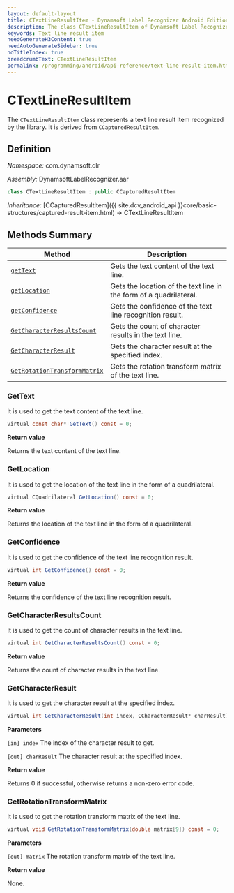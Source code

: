 ```yaml
---
layout: default-layout
title: CTextLineResultItem - Dynamsoft Label Recognizer Android Edition
description: The class CTextLineResultItem of Dynamsoft Label Recognizer represents a text line result item recognized by a document layout analysis engine.
keywords: Text line result item
needGenerateH3Content: true
needAutoGenerateSidebar: true
noTitleIndex: true
breadcrumbText: CTextLineResultItem
permalink: /programming/android/api-reference/text-line-result-item.html
---
```


# CTextLineResultItem

The `CTextLineResultItem` class represents a text line result item recognized by the library. It is derived from `CCapturedResultItem`.

## Definition

*Namespace:* com.dynamsoft.dlr

*Assembly:* DynamsoftLabelRecognizer.aar

```java
class CTextLineResultItem : public CCapturedResultItem
```

*Inheritance:* [CCapturedResultItem]({{ site.dcv_android_api }}core/basic-structures/captured-result-item.html) -> CTextLineResultItem

## Methods Summary

| Method               | Description |
|----------------------|-------------|
| [`getText`](#gettext) | Gets the text content of the text line. |
| [`getLocation`](#getlocation) | Gets the location of the text line in the form of a quadrilateral. |
| [`getConfidence`](#getconfidence) | Gets the confidence of the text line recognition result. |
| [`GetCharacterResultsCount`](#getcharacterresultscount) | Gets the count of character results in the text line. |
| [`GetCharacterResult`](#getcharacterresult) | Gets the character result at the specified index. |
| [`GetRotationTransformMatrix`](#getrotationtransformmatrix) | Gets the rotation transform matrix of the text line. |

### GetText

It is used to get the text content of the text line.

```java
virtual const char* GetText() const = 0;
```

**Return value**

Returns the text content of the text line.

### GetLocation

It is used to get the location of the text line in the form of a quadrilateral.

```java
virtual CQuadrilateral GetLocation() const = 0;
```

**Return value**

Returns the location of the text line in the form of a quadrilateral.

### GetConfidence

It is used to get the confidence of the text line recognition result.

```java
virtual int GetConfidence() const = 0;
```

**Return value**

Returns the confidence of the text line recognition result.

### GetCharacterResultsCount

It is used to get the count of character results in the text line.

```java
virtual int GetCharacterResultsCount() const = 0;
```

**Return value**

Returns the count of character results in the text line.

### GetCharacterResult

It is used to get the character result at the specified index.

```java
virtual int GetCharacterResult(int index, CCharacterResult* charResult) const = 0;
```

**Parameters**

`[in] index` The index of the character result to get.

`[out] charResult` The character result at the specified index.

**Return value**

Returns 0 if successful, otherwise returns a non-zero error code.

### GetRotationTransformMatrix

It is used to get the rotation transform matrix of the text line.

```java
virtual void GetRotationTransformMatrix(double matrix[9]) const = 0;
```

**Parameters**

`[out] matrix` The rotation transform matrix of the text line.

**Return value**

None.
